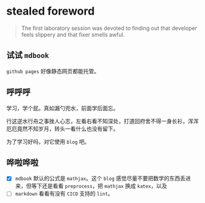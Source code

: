 # stealed foreword

> The first laboratory session was devoted to finding out that developer feels slippery and that fixer smells awful.

## 试试 `mdbook`

`github pages` 好像静态网页都能托管。

## 呼呼呼

学习，学个屁。真如漏勺兜水，前面学后面忘。

行这逆水行舟之事挫人心志，左看右看不知深处，打道回府舍不得一身长衫，浑浑厄厄竟然不知岁月，转头一看什么也没有留下。

为了学习好吗，对它使用 `blog` 吧。

## 哗啦哗啦

- [x] `mdbook` 默认的公式是 `mathjax`。这个 `blog` 感觉尽量不要把数学的东西丢进来，但等下还是看看 `preprocess`，把 `mathjax` 换成 `katex`，以及
- [ ] `markdown` 看看有没有 `CICD` 支持的 `lint`。
